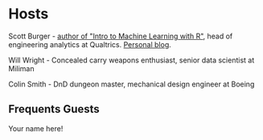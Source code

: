 # Hosts
Scott Burger - [author of "Intro to Machine Learning with R"](https://www.amazon.com/Introduction-Machine-Learning-Rigorous-Mathematical/dp/1491976446), head of engineering analytics at Qualtrics. [Personal blog](https://svburger.com).

Will Wright - Concealed carry weapons enthusiast, senior data scientist at Miliman

Colin Smith - DnD dungeon master, mechanical design engineer at Boeing

## Frequents Guests

Your name here!
